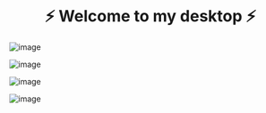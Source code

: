 <h1 align="center"> ⚡ Welcome to my desktop ⚡</h1>

![image](https://github.com/user-attachments/assets/a7bce17f-2697-43f4-87c2-10da67883ed5)

![image](https://github.com/user-attachments/assets/2f5c5793-44b6-4940-918d-6e7e98a9dc89)

![image](https://github.com/user-attachments/assets/a6ff0dbb-2dce-46f1-948b-4eb3081a752b)

![image](https://github.com/user-attachments/assets/aad16e65-8d92-4f47-a1f7-ee2f94ab500c)
